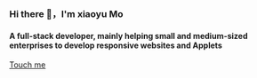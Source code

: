 ### Hi there 👋，I'm xiaoyu Mo

#### A full-stack developer, mainly helping small and medium-sized enterprises to develop responsive websites and Applets

[Touch me](https://.vip)
